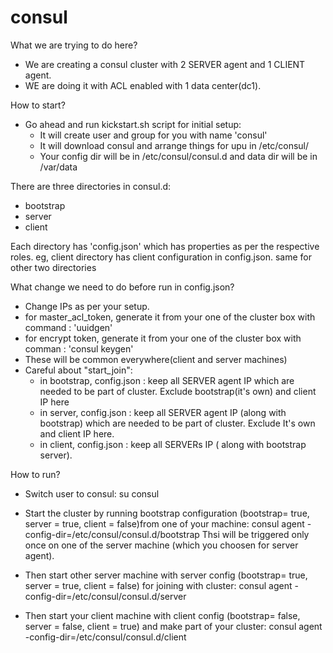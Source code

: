 # consul
What we are trying to do here?
 - We are creating a consul cluster with 2 SERVER agent and 1 CLIENT agent.
 - WE are doing it with ACL enabled with 1 data center(dc1).

How to start?
 - Go ahead and run kickstart.sh script for initial setup:
    - It will create user and group for you with name 'consul'
    - It will download consul and arrange things for upu in /etc/consul/
    - Your config dir will be in /etc/consul/consul.d and data dir will be in /var/data



There are three directories in consul.d:
  - bootstrap
  - server
  - client 

Each directory has 'config.json' which has properties as per the respective roles. eg, client directory has client configuration in config.json. same for other two directories


What change we need to do before run in config.json?
 - Change IPs as per your setup.
 - for master_acl_token, generate it from your one of the cluster box with command : 'uuidgen'
 - for encrypt token,    generate it from your one of the cluster box with comman : 'consul keygen'
 - These will be common everywhere(client and server machines)
 - Careful about "start_join":
    - in bootstrap, config.json : keep all SERVER agent IP which are needed to be part of cluster. Exclude bootstrap(it's own) and client IP here
    - in server, config.json    : keep all SERVER agent IP (along with bootstrap) which are needed to be part of cluster. Exclude It's own and client IP here.
    - in client, config.json    : keep all SERVERs IP ( along with bootstrap server).


How to run?
 - Switch user to consul:
     su consul

 - Start the cluster by running  bootstrap configuration (bootstrap= true, server = true, client = false)from one of your machine:
     consul agent -config-dir=/etc/consul/consul.d/bootstrap
  Thsi will be triggered only once on one of the server machine (which you choosen for server agent).

 - Then start other server machine with server config (bootstrap= true, server = true, client = false) for joining with cluster:
     consul agent -config-dir=/etc/consul/consul.d/server

 - Then start your client machine with client config (bootstrap= false, server = false, client = true) and make part of your cluster:
      consul agent -config-dir=/etc/consul/consul.d/client



